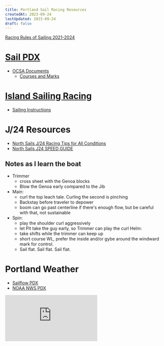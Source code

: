 ```yaml
---
title: Portland Sail Racing Resources
createdAt: 2023-09-24
lastUpdated: 2023-09-24
draft: false
---
```


[Racing Rules of Sailing 2021-2024](https://www.sailing.org/tools/documents/WSRRS20212024FinalwithChgsandCorrecns201113-%5B26798%5D.pdf)

# [Sail PDX](https://sailpdx.org/)
- [OCSA Documents](https://sailpdx.org/racing/forms-information/ocsa-racebook-chart-race-documents/)
    - [Courses and Marks](https://sailpdx.org/wp-content/uploads/2020/01/2020_Course_Chart.pdf)
    
# [Island Sailing Racing](https://www.islandsailing.org/performance)
- [Sailing Instructions](https://docs.google.com/document/d/1G3ln5nKKivImEnNDxPzSXYgR-QuzgCU2/edit)

# J/24 Resources
- [North Sails J/24 Racing Tips for All Conditions](https://www.northsails.com/en-us/blogs/north-sails-blog/j-24-racing-tips-for-all-conditions)
- [North Sails J24 SPEED GUIDE](https://www.northsails.com/en-us/blogs/north-sails-blog/j-24-speed-guide)

## Notes as I learn the boat
- Trimmer
    - cross sheet with the Genoa blocks
    - Blow the Genoa early compared to the Jib
- Main:
    - curl the top leach tale. Curling the second is pinching
    - Backstay before traveler to depower
    - boom can go past centerline if there's enough flow, but be careful with that, not sustainable 
- Spin:
    - play the shoulder curl aggressively
    - let Pit take the guy early, so Trimmer can play the curl
Helm:
    - take shifts while the trimmer can keep up
    - short course WL, prefer the inside and/or gybe around the windward mark for control. 
    - Sail flat. Sail flat. Sail flat. 

# Portland Weather
- [Sailflow PDX](https://www.sailflow.com/spot/589)
- [NOAA NWS PDX](https://forecast.weather.gov/MapClick.php?lat=45.5887&lon=-122.5969)

![NOAA NWS PDX](https://forecast.weather.gov/meteograms/Plotter.php?lat=45.5887&lon=-122.5969&wfo=PQR&zcode=ORZ006&gset=18&gdiff=3&unit=0&tinfo=PY8&ahour=0&pcmd=10011010111000000000000000000000000000000000000000000000000&lg=en&indu=0!1!1!&dd=&bw=&hrspan=48&pqpfhr=6&psnwhr=6)
